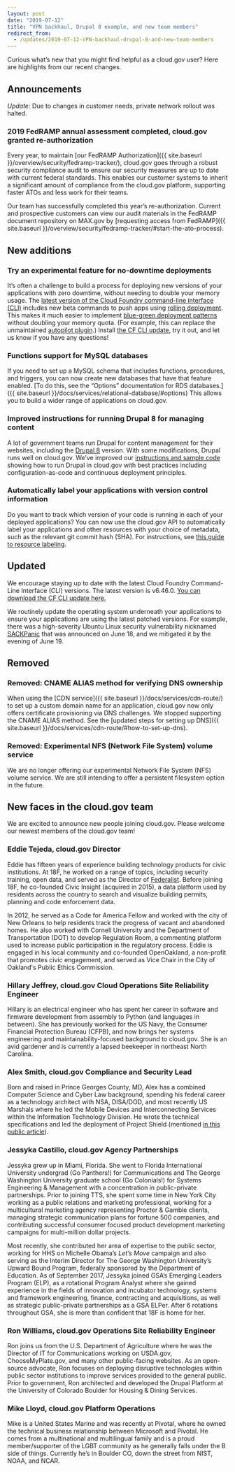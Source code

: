 ```yaml
---
layout: post
date: "2019-07-12"
title: "VPN backhaul, Drupal 8 example, and new team members" 
redirect_from:
  - /updates/2019-07-12-VPN-backhaul-drupal-8-and-new-team-members
---
```


Curious what’s new that you might find helpful as a cloud.gov user? Here are highlights from our recent changes.

## Announcements


*Update*: Due to changes in customer needs, private network rollout was halted.


### 2019 FedRAMP annual assessment completed, cloud.gov granted re-authorization

Every year, to maintain [our FedRAMP Authorization]({{ site.baseurl }}/overview/security/fedramp-tracker/), cloud.gov goes through a robust security compliance audit to ensure our security measures are up to date with current federal standards. This enables our customer systems to inherit a significant amount of compliance from the cloud.gov platform, supporting faster ATOs and less work for their teams.

Our team has successfully completed this year’s re-authorization. Current and prospective customers can view our audit materials in the FedRAMP document repository on MAX.gov by [requesting access from FedRAMP]({{ site.baseurl }}/overview/security/fedramp-tracker/#start-the-ato-process).

## New additions


### Try an experimental feature for no-downtime deployments

It’s often a challenge to build a process for deploying new versions of your applications with zero downtime, without needing to double your memory usage. The [latest version of the Cloud Foundry command-line interface (CLI)](https://github.com/cloudfoundry/cli/releases) includes new beta commands to push apps using [rolling deployment](https://docs.cloudfoundry.org/devguide/deploy-apps/rolling-deploy.html). This makes it much easier to implement [blue-green deployment patterns](https://docs.cloudfoundry.org/devguide/deploy-apps/blue-green.html) without doubling your memory quota. (For example, this can replace the unmaintained [autopilot plugin](https://github.com/contraband/autopilot).) Install [the CF CLI update](https://github.com/cloudfoundry/cli/releases), try it out, and let us know if you have any questions!

### Functions support for MySQL databases

If you need to set up a MySQL schema that includes functions, procedures, and triggers, you can now create new databases that have that feature enabled. [To do this, see the “Options” documentation for RDS databases.]({{ site.baseurl }}/docs/services/relational-database/#options) This allows you to build a wider range of applications on cloud.gov.

### Improved instructions for running Drupal 8 for managing content

A lot of government teams run Drupal for content management for their websites, including the [Drupal 8](https://www.drupal.org/8) version. With some modifications, Drupal runs well on cloud.gov. We’ve improved our [instructions and sample code](https://github.com/18F/cf-ex-drupal8) showing how to run Drupal in cloud.gov with best practices including configuration-as-code and continuous deployment principles. 

### Automatically label your applications with version control information

Do you want to track which version of your code is running in each of your deployed applications? You can now use the cloud.gov API to automatically label your applications and other resources with your choice of metadata, such as the relevant git commit hash (SHA). For instructions, see [this guide to resource labeling](https://www.cloudfoundry.org/blog/labeling-cloud-foundry-api-resources-with-a-git-sha/).

## Updated

We encourage staying up to date with the latest Cloud Foundry Command-Line Interface (CLI) versions. The latest version is v6.46.0. [You can download the CF CLI update here.](https://github.com/cloudfoundry/cli/releases)

We routinely update the operating system underneath your applications to ensure your applications are using the latest patched versions. For example, there was a high-severity Ubuntu Linux security vulnerability nicknamed [SACKPanic](https://wiki.ubuntu.com/SecurityTeam/KnowledgeBase/SACKPanic) that was announced on June 18, and we mitigated it by the evening of June 19.

## Removed

### Removed: CNAME ALIAS method for verifying DNS ownership

When using the [CDN service]({{ site.baseurl }}/docs/services/cdn-route/) to set up a custom domain name for an application, cloud.gov now only offers certificate provisioning via DNS challenges. We stopped supporting the CNAME ALIAS method. See the [updated steps for setting up DNS]({{ site.baseurl }}/docs/services/cdn-route/#how-to-set-up-dns).

### Removed: Experimental NFS (Network File System) volume service

We are no longer offering our experimental Network File System (NFS) volume service. We are still intending to offer a persistent filesystem option in the future.

## New faces in the cloud.gov team

We are excited to announce new people joining cloud.gov. Please welcome our newest members of the cloud.gov team!

### Eddie Tejeda, cloud.gov Director

Eddie has fifteen years of experience building technology products for civic institutions. At 18F, he worked on a range of topics, including security training, open data, and served as the Director of [Federalist](https://federalist.18f.gov/). Before joining 18F, he co-founded Civic Insight (acquired in 2015), a data platform used by residents across the country to search and visualize building permits, planning and code enforcement data. 

In 2012, he served as a Code for America Fellow and worked with the city of New Orleans to help residents track the progress of vacant and abandoned homes. He also worked with Cornell University and the Department of Transportation (DOT) to develop Regulation Room, a commenting platform used to increase public participation in the regulatory process. Eddie is engaged in his local community and co-founded OpenOakland, a non-profit that promotes civic engagement, and served as Vice Chair in the City of Oakland's Public Ethics Commission.

### Hillary Jeffrey, cloud.gov Cloud Operations Site Reliability Engineer

Hillary is an electrical engineer who has spent her career in software and firmware development from assembly to Python (and languages in between). She has previously worked for the US Navy, the Consumer Financial Protection Bureau (CFPB), and now brings her systems engineering and maintainability-focused background to cloud.gov. She is an avid gardener and is currently a lapsed beekeeper in northeast North Carolina.

### Alex Smith, cloud.gov Compliance and Security Lead

Born and raised in Prince Georges County, MD, Alex has a combined Computer Science and Cyber Law background, spending his federal career as a technology architect with NSA, DISA/DOD, and most recently US Marshals where he led the Mobile Devices and Interconnecting Services within the Information Technology Division. He wrote the technical specifications and led the deployment of Project Shield (mentioned [in this public article](https://www.fedscoop.com/marshalling-agile-development-improve-customer-service-u-s-marshals-service/)).

### Jessyka Castillo, cloud.gov Agency Partnerships

Jessyka grew up in Miami, Florida. She went to Florida International University undergrad (Go Panthers!) for Communications and The George Washington University graduate school (Go Colonials!) for Systems Engineering & Management with a concentration in public-private partnerships. Prior to joining TTS, she spent some time in New York City working as a public relations and marketing professional, working for a multicultural marketing agency representing Procter & Gamble clients, managing strategic communication plans for fortune 500 companies, and contributing successful consumer focused product development marketing campaigns for multi-million dollar projects. 

Most recently, she contributed her area of expertise to the public sector, working for HHS on Michelle Obama’s *Let’s Move* campaign and also serving as the Interim Director for The George Washington University’s Upward Bound Program, federally sponsored by the Department of Education. As of September 2017, Jessyka joined GSA’s Emerging Leaders Program (ELP), as a rotational Program Analyst where she gained experience in the fields of innovation and incubator technology, systems and framework engineering, finance, contracting and acquisitions, as well as strategic public-private partnerships as a GSA ELPer. After 6 rotations throughout GSA, she is more than confident that 18F is home for her.

### Ron Williams, cloud.gov Operations Site Reliability Engineer

Ron joins us from the U.S. Department of Agriculture where he was the Director of IT for Communications working on USDA.gov, ChooseMyPlate.gov, and many other public-facing websites. As an open-source advocate, Ron focuses on deploying disruptive technologies within public sector institutions to improve services provided to the general public. Prior to government, Ron architected and developed the Drupal Platform at the University of Colorado Boulder for Housing & Dining Services.

### Mike Lloyd, cloud.gov Platform Operations

Mike is a United States Marine and was recently at Pivotal, where he owned the technical business relationship between Microsoft and Pivotal. He comes from a multinational and multilingual family and is a proud member/supporter of the LGBT community as he generally falls under the B side of things. Currently he’s in Boulder CO, down the street from NIST, NOAA, and NCAR.
